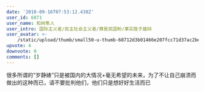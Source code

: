 ```yaml
---
date: '2018-09-16T07:53:12.438Z'
user_id: 6871
user_name: 和树隼人
user_intro: 国际主义者/民主社会主义者/算是民国粉/事实胜于雄辩
user_avatar: >-
    /static/upload/thumb/small50-u-thumb-68712d3b01466e207fcc71d37ac2be021a2915c34550.png
upvote: 4
downvote: 0
comments: []
---
```


很多所谓的“岁静婊”只是被国内的大情况+毫无希望的未来，为了不让自己崩溃而做出的这种而已，请不要批判他们，他们只是想好好生活而已
